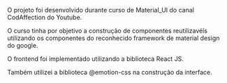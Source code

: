 O projeto foi desenvolvido durante curso de Material_UI do canal CodAffection do Youtube.

O curso tinha por objetivo a construção de componentes reutilizavéis utilizando os componentes do reconhecido framework de material design do google.

O frontend foi implementado utilizando a biblioteca React JS.

Também utilizei a biblioteca @emotion-css na construção da interface.

